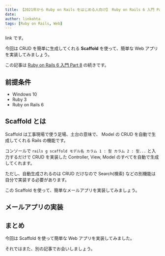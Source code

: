 ```yaml
---
title: 【2021年から Ruby on Rails をはじめる人向け】 Ruby on Rails 6 入門 Part 9 ～ Scaffold で簡単に Web アプリを実装する方法～
date: 
author: linkohta
tags: [Ruby on Rails, Web]
---
```


link です。

今回は CRUD を簡単に生成してくれる **Scaffold** を使って、簡単な Web アプリを実装してみましょう。

この記事は [Ruby on Rails 6 入門 Part 8](/ruby-on-rails8/) の続きです。

## 前提条件

- Windows 10
- Ruby 3
- Ruby on Rails 6

## Scaffold とは

Scaffold は工事現場で使う足場、土台の意味で、 Model の CRUD を自動で生成してくれる Rails の機能です。

コンソールで `rails g scaffold モデル名 カラム 1 : 型 カラム 2 : 型...` と入力するだけで CRUD を実装した Controller, View, Model のすべてを自動で生成してくれます。

ただし、自動生成されるのは CRUD だけなので Search(検索) などの別機能は自分で実装する必要があります。

この Scaffold を使って、簡単なメールアプリを実装してみましょう。

## メールアプリの実装



## まとめ

今回は Scaffold を使って簡単な Web アプリを実装してみました。

それではまた、別の記事でお会いしましょう。
